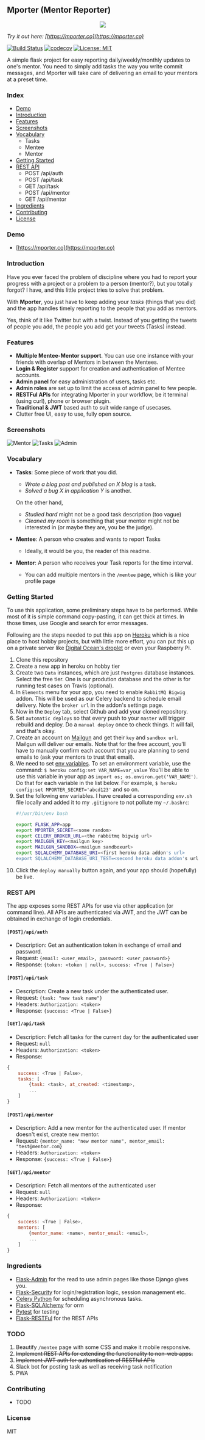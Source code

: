 ## Mporter (Mentor Reporter)

<p align="center">
    <img src="https://imgur.com/zc455hVl.png"/>
</p>

*Try it out here: [https://mporter.co](https://mporter.co)*

[![Build Status](https://travis-ci.org/abhn/Mporter.svg?branch=master)](https://travis-ci.org/abhn/Mporter)
[![codecov](https://codecov.io/gh/abhn/Mporter/branch/master/graph/badge.svg?token=fofAGeN2Od)](https://codecov.io/gh/abhn/Mporter) 
[![License: MIT](https://img.shields.io/badge/License-MIT-yellow.svg)](https://opensource.org/licenses/MIT)

A simple flask project for easy reporting daily/weekly/monthly updates to one's mentor. You need to simply add tasks the way you write commit messages, and Mporter will take care of delivering an email to your mentors at a preset time.


### Index
- [Demo](#demo)
- [Introduction](#introduction)
- [Features](#features)
- [Screenshots](#screenshots)
- [Vocabulary](#vocabulary)
    - Tasks
    - Mentee
    - Mentor
- [Getting Started](#getting-started)
- [REST API](#rest-api)
    - POST /api/auth
    - POST /api/task
    - GET /api/task
    - POST /api/mentor
    - GET /api/mentor
- [Ingredients](#ingredients)
- [Contributing](#contributing)
- [License](#license)

### Demo
- [https://mporter.co](https://mporter.co)

### Introduction
Have you ever faced the problem of discipline where you had to report your progress with a project or a problem to a person (mentor?), but you totally forgot? I have, and this little project tries to solve that problem.

With **Mporter**, you just have to keep adding your *tasks* (things that you did) and the app handles timely reporting to the people that you add as mentors. 

Yes, think of it like Twitter but with a twist. Instead of you getting the tweets of people you add, the people you add get your tweets (Tasks) instead.

### Features
- **Multiple Mentee-Mentor support**. You can use one instance with your friends with overlap of Mentors in between the Mentees.
- **Login & Register** support for creation and authentication of Mentee accounts.
- **Admin panel** for easy administration of users, tasks etc.
- **Admin roles** are set up to limit the access of admin panel to few people. 
- **RESTFul APIs** for integrating Mporter in your workflow, be it terminal (using curl), phone or browser plugin.
- **Traditional & JWT** based auth to suit wide range of usecases.
- Clutter free UI, easy to use, fully open source.


### Screenshots
![Mentor](/tmp/mentors.png?raw=true "mentors screen")
![Tasks](/tmp/tasks.png?raw=true "tasks screen")
![Admin](/tmp/admin.png?raw=true "admin screen")

### Vocabulary
- **Tasks**: Some piece of work that you did. 
    - *Wrote a blog post and published on X blog* is a task. 
    - *Solved a bug X in application Y* is another. 
    
    On the other hand, 
    - *Studied hard* might not be a good task description (too vague) 
    - *Cleaned my room* is something that your mentor might not be interested in (or maybe they are, you be the judge). 

- **Mentee**: A person who creates and wants to report Tasks
    - Ideally, it would be you, the reader of this readme. 

- **Mentor**: A person who receives your Task reports for the time interval.
    - You can add multiple mentors in the `/mentee` page, which is like your profile page

### Getting Started
To use this application, some preliminary steps have to be performed. While most of it is simple command copy-pasting, it can get thick at times. In those times, use Google and search for error messages. 

Following are the steps needed to put this app on [Heroku](https://heroku.com) which is a nice place to host hobby projects, but with little more effort, you can put this up on a private server like [Digital Ocean's droplet](https://www.digitalocean.com/products/droplets/) or even your Raspberry Pi.

1. Clone this repository
2. Create a new app in heroku on hobby tier
3. Create two `Data` instances, which are just `Postgres` database instances. Select the free tier.  One is our prodution database and the other is for running test cases on Travis (optional).
4. In `Elements` menu for your app, you need to enable `RabbitMQ Bigwig` addon. This will be used as our Celery backend to schedule email delivery. Note the `broker url` in the addon's settings page.
5. Now in the `Deploy` tab, select Github and add your cloned repository.
6. Set `automatic deploys` so that every push to your `master` will trigger rebuild and deploy. Do a `manual deploy` once to check things. It will fail, and that's okay.
7. Create an account on [Mailgun](https://www.mailgun.com/) and get their `key` and `sandbox url`. Mailgun will deliver our emails. Note that for the free account, you'll have to manually confirm each account that you are planning to send emails to (ask your mentors to trust that email).
8. We need to set [env variables](https://devcenter.heroku.com/articles/config-vars). To set an environment variable, use the command:
    `$ heroku config:set VAR_NAME=var_value`
    You'll be able to use this variable in your app as `import os; os.environ.get('VAR_NAME')`. Do that for each variable in the list below. For example, `$ heroku config:set MPORTER_SECRET='abcd123'` and so on.
9. Set the following env variables. I have created a corresponding `env.sh` file locally and added it to my `.gitignore` to not pollute my `~/.bashrc`:
    ```bash
    #!/usr/bin/env bash
    
    export FLASK_APP=app
    export MPORTER_SECRET=<some random>
    export CELERY_BROKER_URL=<the rabbitmq bigwig url>
    export MAILGUN_KEY=<mailgun key>
    export MAILGUN_SANDBOX=<mailgun sandboxurl>
    export SQLALCHEMY_DATABASE_URI=<first heroku data addon's url>
    export SQLALCHEMY_DATABASE_URI_TEST=<second heroku data addon's url>
    
    ```
10. Click the `deploy manually` button again, and your app should (hopefully) be live. 


### REST API
The app exposes some REST APIs for use via other application (or command line). All APIs are authenticated via JWT, and the JWT can be obtained in exchange of login credentials.

#### `[POST]/api/auth`
- Description: Get an authentication token in exchange of email and password.
- Request: `{email: <user_email>, password: <user_password>}` 
- Response: `{token: <token | null>, success: <True | False>}`

#### `[POST]/api/task`
- Description: Create a new task under the authenticated user.
- Request: `{task: "new task name"}`
- Headers: `Authorization: <token>`
- Response: `{success: <True | False>}`

#### `[GET]/api/task`
- Description: Fetch all tasks for the current day for the authenticated user
- Request: `null`
- Headers: `Authorization: <token>`
- Response: 
```javascript
{
    success: <True | False>, 
    tasks: [
        {task: <task>, at_created: <timestamp>, 
        ...
    ]
}
```

#### `[POST]/api/mentor`
- Description: Add a new mentor for the authenticated user. If mentor doesn't exist, create new mentor.
- Request: `{mentor_name: "new mentor name", mentor_email: "test@mentor.com}`
- Headers: `Authorization: <token>`
- Response: `{success: <True | False>}`

#### `[GET]/api/mentor`
- Description: Fetch all mentors of the authenticated user
- Request: `null`
- Headers: `Authorization: <token>`
- Response:
```javascript
{
    success: <True | False>, 
    mentors: [
        {mentor_name: <name>, mentor_email: <email>, 
        ...
    ]
}
```

### Ingredients
- [Flask-Admin](https://github.com/flask-admin/flask-admin) for the read to use admin pages like those Django gives you.
- [Flask-Security](https://github.com/mattupstate/flask-security) for login/registration logic, session management etc.
- [Celery Python](https://pypi.org/project/celery/) for scheduling asynchronous tasks.
- [Flask-SQLAlchemy](http://flask-sqlalchemy.pocoo.org/2.3/) for orm
- [Pytest](https://docs.pytest.org/en/latest/) for testing
- [Flask-RESTFul](https://flask-restful.readthedocs.io/en/latest/) for the REST APIs

### TODO
1. Beautify `/mentee` page with some CSS and make it mobile responsive.
2. <strike>Implement REST APIs for extending the functionality to non-web apps.</strike>
2. <strike>Implement JWT auth for authentication of RESTful APIs</strike>
3. Slack bot for posting task as well as receiving task notification
4. PWA


### Contributing
- TODO

### License
MIT